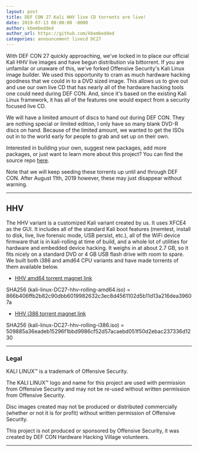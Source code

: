 ```yaml
---
layout: post
title: DEF CON 27 Kali HHV live CD torrents are live!
date: 2019-07-13 00:00:00 -0000
author: kbembedded
author_url: https://github.com/kbembedded
categories: announcement livecd DC27
---
```


With DEF CON 27 quickly approaching, we've locked in to place our official Kali HHV live images and have begun distribution via bittorrent. If you are unfamilar or unaware of this, we've forked Offensive Security's Kali Linux image builder. We used this opportunity to cram as much hardware hacking goodness that we could in to a DVD sized image. This allows us to give out and use our own live CD that has nearly all of the hardware hacking tools one could need during DEF CON. And, since it's based on the existing Kali Linux framework, it has all of the features one would expect from a security focused live CD.

We will have a limited amount of discs to hand out during DEF CON. They are nothing special or limited edition, I only have so many blank DVD-R discs on hand. Because of the limited amount, we wanted to get the ISOs out in to the world early for people to grab and set up on their own.

Interested in building your own, suggest new packages, add more packages, or just want to learn more about this project? You can find the source repo [here](https://github.com/DCHHV/kali-live-build-config).

Note that we will keep seeding these torrents up until and through DEF CON. After August 11th, 2019 however, these may just disappear without warning.

* * *
## HHV
The HHV variant is a customized Kali variant created by us. It uses XFCE4 as the GUI. It includes all of the standard Kali boot features (memtest, install to disk, live, live forensic mode, USB persist, etc.), all of the WiFi device firmware that is in kali-rolling at time of build, and a whole lot of utilities for hardware and embedded device hacking. It weighs in at about 2.7 GB, so it fits nicely on a standard DVD or 4 GB USB flash drive with room to spare. We built both i386 and amd64 CPU variants and have made torrents of them available below.

* [HHV amd64 torrent magnet link](magnet:?xt=urn:btih:570d7cb2ad4dd8ba93f8723ddb7d90ddc5d46f2b&dn=kali-linux-DC27-hhv-rolling-amd64.iso&tr=udp%3a%2f%2ftracker.openbittorrent.com%3a80)

SHA256 (kali-linux-DC27-hhv-rolling-amd64.iso) = 866b406ffb2b82c90dbb6019982632c3ec8d4561102d5b11d13a216dea39607a

* [HHV i386 torrent magnet link](magnet:?xt=urn:btih:bd5a6cb02e3340cbefeff89438117e1b67fa72fd&dn=kali-linux-DC27-hhv-rolling-i386.iso&tr=udp%3a%2f%2ftracker.openbittorrent.com%3a80)

SHA256 (kali-linux-DC27-hhv-rolling-i386.iso) = 509885a36eadeb15296f1bbd9986cf52d57acaebd051f50d2ebac237336d1230
* * *
### Legal
KALI LINUX™ is a trademark of Offensive Security.

The KALI LINUX™ logo and name for this project are used with permission from Offensive Security and may not be re-used without written permission from Offensive Security.

Disc images created may not be produced or distributed commercially (whether or not it is for profit) without written permission of Offensive Security.

This project is not produced or sponsored by Offensive Security, it was created by DEF CON Hardware Hacking Village volunteers.
* * *
